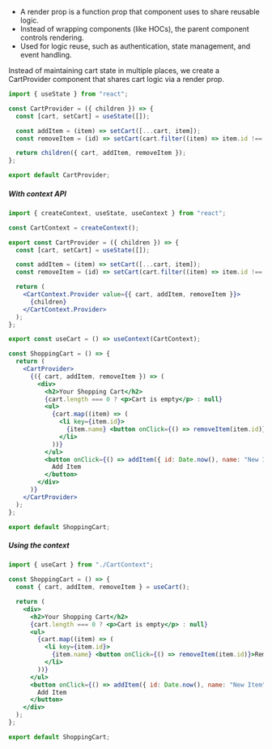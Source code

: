 - A render prop is a function prop that component uses to share reusable logic.
- Instead of wrapping components (like HOCs), the parent component controls rendering.
- Used for logic reuse, such as authentication, state management, and event handling.

Instead of maintaining cart state in multiple places, we create a CartProvider component that shares cart logic via a render prop.

```jsx
import { useState } from "react";

const CartProvider = ({ children }) => {
  const [cart, setCart] = useState([]);

  const addItem = (item) => setCart([...cart, item]);
  const removeItem = (id) => setCart(cart.filter((item) => item.id !== id));

  return children({ cart, addItem, removeItem });
};

export default CartProvider;

```
##### With context API
```jsx
import { createContext, useState, useContext } from "react";

const CartContext = createContext();

export const CartProvider = ({ children }) => {
  const [cart, setCart] = useState([]);

  const addItem = (item) => setCart([...cart, item]);
  const removeItem = (id) => setCart(cart.filter((item) => item.id !== id));

  return (
    <CartContext.Provider value={{ cart, addItem, removeItem }}>
      {children}
    </CartContext.Provider>
  );
};

export const useCart = () => useContext(CartContext);

```

```jsx
const ShoppingCart = () => {
  return (
    <CartProvider>
      {({ cart, addItem, removeItem }) => (
        <div>
          <h2>Your Shopping Cart</h2>
          {cart.length === 0 ? <p>Cart is empty</p> : null}
          <ul>
            {cart.map((item) => (
              <li key={item.id}>
                {item.name} <button onClick={() => removeItem(item.id)}>Remove</button>
              </li>
            ))}
          </ul>
          <button onClick={() => addItem({ id: Date.now(), name: "New Item" })}>
            Add Item
          </button>
        </div>
      )}
    </CartProvider>
  );
};

export default ShoppingCart;

```

##### Using the context
```jsx
import { useCart } from "./CartContext";

const ShoppingCart = () => {
  const { cart, addItem, removeItem } = useCart();

  return (
    <div>
      <h2>Your Shopping Cart</h2>
      {cart.length === 0 ? <p>Cart is empty</p> : null}
      <ul>
        {cart.map((item) => (
          <li key={item.id}>
            {item.name} <button onClick={() => removeItem(item.id)}>Remove</button>
          </li>
        ))}
      </ul>
      <button onClick={() => addItem({ id: Date.now(), name: "New Item" })}>
        Add Item
      </button>
    </div>
  );
};

export default ShoppingCart;

```
